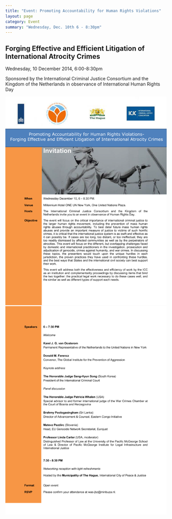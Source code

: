 ```yaml
---
title: "Event: Promoting Accountability for Human Rights Violations"
layout: page
category: Event
summary: "Wednesday, Dec. 10th 6 - 8:30pm"
---
```

## Forging Effective and Efficient Litigation of International Atrocity Crimes

Wednesday, 10 December 2014,  6:00-8:30pm

Sponsored by the International Criminal Justice Consortium and the Kingdom of the Netherlands in observance of International Human Rights Day

![](/assets/img/event-2014-12-10-page-1.png)
![](/assets/img/event-2014-12-10-page-2.png)
